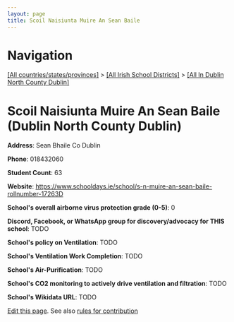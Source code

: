```yaml
---
layout: page
title: Scoil Naisiunta Muire An Sean Baile
---
```

# Navigation

[[All countries/states/provinces]](../../..) > [[All Irish School Districts]](../..) > [[All In Dublin North County Dublin]](..)

# Scoil Naisiunta Muire An Sean Baile (Dublin North County Dublin)

**Address**: Sean Bhaile Co Dublin

**Phone**: 018432060

**Student Count**: 63

**Website**: <https://www.schooldays.ie/school/s-n-muire-an-sean-baile-rollnumber-17263D>

**School's overall airborne virus protection grade (0-5)**: 0

**Discord, Facebook, or WhatsApp group for discovery/advocacy for THIS school**: TODO

**School's policy on Ventilation**: TODO

**School's Ventilation Work Completion**: TODO

**School's Air-Purification**: TODO

**School's CO2 monitoring to actively drive ventilation and filtration**: TODO

**School's Wikidata URL**: TODO


[Edit this page](https://github.com/ventilate-schools/Ireland/edit/main/./Dublin_North_County_Dublin/Scoil_Naisiunta_Muire_An_Sean_Baile.md). See also [rules for contribution](../../../contribution-rules/)